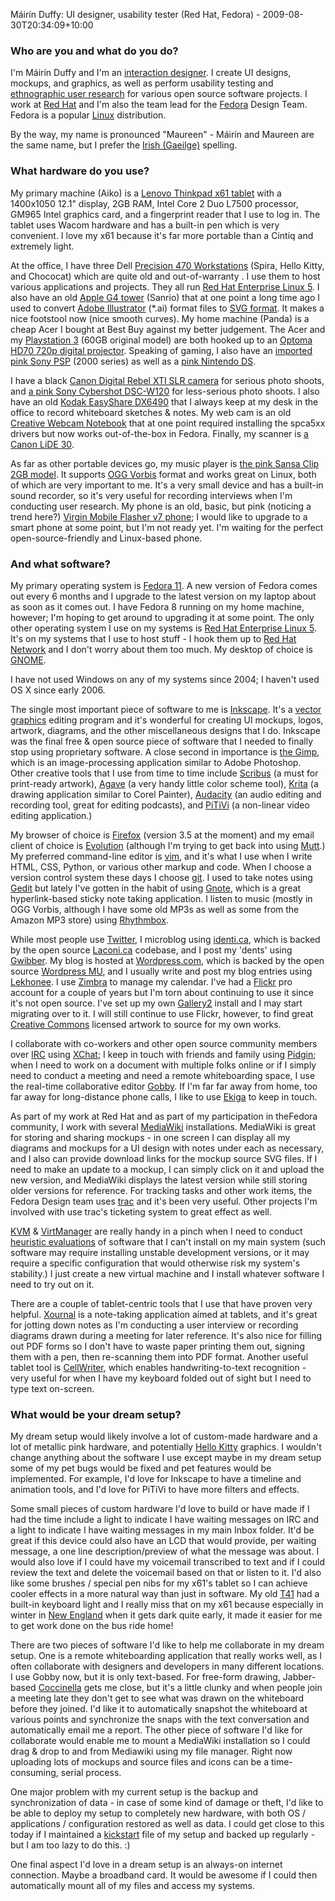 Máirín Duffy: UI designer, usability tester (Red Hat, Fedora) - 2009-08-30T20:34:09+10:00

### Who are you and what do you do?

I'm Máirín Duffy and I'm an [interaction designer](http://en.wikipedia.org/wiki/Interaction_design "Wikipedia entry on interaction design."). I create UI designs, mockups, and graphics, as well as perform usability testing and [ethnographic user research](http://en.wikipedia.org/wiki/Contextual_design "Wikipedia entry on contextual design.") for various open source software projects. I work at [Red Hat](http://www.redhat.com "Red Hat's website.") and I'm also the team lead for the [Fedora][] Design Team. Fedora is a popular [Linux](http://en.wikipedia.org/wiki/Linux "Wikipedia entry on Linux.") distribution.

By the way, my name is pronounced "Maureen" - Máirín and Maureen are the same name, but I prefer the [Irish (Gaeilge)](http://www.daltai.com/home.htm "Irish information and resources.") spelling.

### What hardware do you use?

My primary machine (Aiko) is a [Lenovo Thinkpad x61 tablet][thinkpad-x61] with a 1400x1050 12.1" display, 2GB RAM, Intel Core 2 Duo L7500 processor, GM965 Intel graphics card, and a fingerprint reader that I use to log in. The tablet uses Wacom hardware and has a built-in pen which is very convenient. I love my x61 because it's far more portable than a Cintiq and extremely light.

At the office, I have three Dell [Precision 470 Workstations][precision-470] (Spira, Hello Kitty, and Chococat) which are quite old and out-of-warranty . I use them to host various applications and projects. They all run [Red Hat Enterprise Linux 5][rhel]. I also have an old [Apple G4 tower][power-mac-g4] (Sanrio) that at one point a long time ago I used to convert [Adobe Illustrator][illustrator] (*.ai) format files to [SVG format](http://www.w3.org/Graphics/SVG "The official SVG spec."). It makes a nice footstool now (nice smooth curves). My home machine (Panda) is a cheap Acer I bought at Best Buy against my better judgement. The Acer and my [Playstation 3][ps3] (60GB original model) are both hooked up to an [Optoma HD70 720p digital projector][hd70]. Speaking of gaming, I also have an [imported pink Sony PSP][psp] (2000 series) as well as a [pink Nintendo DS][ds].

I have a black [Canon Digital Rebel XTI SLR camera][rebel-xti] for serious photo shoots, and [a pink Sony Cybershot DSC-W120][cyber-shot-w120] for less-serious photo shoots. I also have an old [Kodak EasyShare DX6490][easyshare-dx6490] that I always keep at my desk in the office to record whiteboard sketches & notes. My web cam is an old [Creative Webcam Notebook][webcam-notebook] that at one point required installing the spca5xx drivers but now works out-of-the-box in Fedora. Finally, my scanner is [a Canon LiDE 30][lide-30].

As far as other portable devices go, my music player is [the pink Sansa Clip 2GB model][sansa-clip]. It supports [OGG Vorbis](http://vorbis.com/ "The official site for the OGG audio format.") format and works great on Linux, both of which are very important to me. It's a very small device and has a built-in sound recorder, so it's very useful for recording interviews when I'm conducting user research. My phone is an old, basic, but pink (noticing a trend here?) [Virgin Mobile Flasher v7 phone][flasher-v7]; I would like to upgrade to a smart phone at some point, but I'm not ready yet. I'm waiting for the perfect open-source-friendly and Linux-based phone.

### And what software?

My primary operating system is [Fedora 11][fedora]. A new version of Fedora comes out every 6 months and I upgrade to the latest version on my laptop about as soon as it comes out. I have Fedora 8 running on my home machine, however; I'm hoping to get around to upgrading it at some point. The only other operating system I use on my systems is [Red Hat Enterprise Linux 5][rhel]. It's on my systems that I use to host stuff - I hook them up to [Red Hat Network][red-hat-network] and I don't worry about them too much. My desktop of choice is [GNOME][].

I have not used Windows on any of my systems since 2004; I haven't used OS X since early 2006.

The single most important piece of software to me is [Inkscape][]. It's a [vector graphics](http://en.wikipedia.org/wiki/Vector_graphics "Wikipedia entry on vector graphics.") editing program and it's wonderful for creating UI mockups, logos, artwork, diagrams, and the other miscellaneous designs that I do. Inkscape was the final free & open source piece of software that I needed to finally stop using proprietary software. A close second in importance is [the Gimp][gimp], which is an image-processing application similar to Adobe Photoshop. Other creative tools that I use from time to time include [Scribus][] (a must for print-ready artwork), [Agave][] (a very handy little color scheme tool), [Krita][] (a drawing application similar to Corel Painter), [Audacity][] (an audio editing and recording tool, great for editing podcasts), and [PiTiVi][] (a non-linear video editing application.)

My browser of choice is [Firefox][] (version 3.5 at the moment) and my email client of choice is [Evolution][] (although I'm trying to get back into using [Mutt][].) My preferred command-line editor is [vim][], and it's what I use when I write HTML, CSS, Python, or various other markup and code. When I choose a version control system these days I choose [git][]. I used to take notes using [Gedit][] but lately I've gotten in the habit of using [Gnote][], which is a great hyperlink-based sticky note taking application. I listen to music (mostly in OGG Vorbis, although I have some old MP3s as well as some from the Amazon MP3 store) using [Rhythmbox][].

While most people use [Twitter][], I microblog using [identi.ca][], which is backed by the open source [Laconi.ca][statusnet] codebase, and I post my 'dents' using [Gwibber][]. My blog is hosted at [Wordpress.com][wordpress], which is backed by the open source [Wordpress MU][wordpress-mu], and I usually write and post my blog entries using [Lekhonee][]. I use [Zimbra][] to manage my calendar. I've had a [Flickr][] pro account for a couple of years but I'm torn about continuing to use it since it's not open source. I've set up my own [Gallery2][gallery] install and I may start migrating over to it. I will still continue to use Flickr, however, to find great [Creative Commons](http://creativecommons.org "The official Creative Commons site.") licensed artwork to source for my own works.

I collaborate with co-workers and other open source community members over [IRC](http://en.wikipedia.org/wiki/Internet_Relay_Chat 
"Wikipedia entry for IRC.") using [XChat][]; I keep in touch with friends and family using [Pidgin][]; when I need to work on a document with multiple folks online or if I simply need to conduct a meeting and need a remote whiteboarding space, I use the real-time collaborative editor [Gobby][]. If I'm far far away from home, too far away for long-distance phone calls, I like to use [Ekiga][] to keep in touch.

As part of my work at Red Hat and as part of my participation in theFedora community, I work with several [MediaWiki][] installations. MediaWiki is great for storing and sharing mockups - in one screen I can display all my diagrams and mockups for a UI design with notes under each as necessary, and I also can provide download links for the mockup source SVG files. If I need to make an update to a mockup, I can simply click on it and upload the new version, and MediaWiki displays the latest version while still storing older versions for reference. For tracking tasks and other work items, the Fedora Design team uses [trac][] and it's been very useful. Other projects I'm involved with use trac's ticketing system to great effect as well.

[KVM][] & [VirtManager][virt-manager] are really handy in a pinch when I need to conduct [heuristic evaluations](http://en.wikipedia.org/wiki/Heuristic_evaluation "Wikipedia entry on heuristic evaluation.") of software that I can't install on my main system (such software may require installing unstable development versions, or it may require a specific configuration that would otherwise risk my system's stability.) I just create a new virtual machine and I install whatever software I need to try out on it.

There are a couple of tablet-centric tools that I use that have proven very helpful. [Xournal][] is a note-taking application aimed at tablets, and it's great for jotting down notes as I'm conducting a user interview or recording diagrams drawn during a meeting for later reference. It's also nice for filling out PDF forms so I don't have to waste paper printing them out, signing them with a pen, then re-scanning them into PDF format. Another useful tablet tool is [CellWriter][], which enables handwriting-to-text recognition - very useful for when I have my keyboard folded out of sight but I need to type text on-screen.

### What would be your dream setup?

My dream setup would likely involve a lot of custom-made hardware and a lot of metallic pink hardware, and potentially [Hello Kitty](http://kittyhell.com/ "A weblog dedicated to Hello Kitty items.") graphics. I wouldn't change anything about the software I use except maybe in my dream setup some of my pet bugs would be fixed and pet features would be implemented. For example, I'd love for Inkscape to have a timeline and animation tools, and I'd love for PiTiVi to have more filters and effects.

Some small pieces of custom hardware I'd love to build or have made if I had the time include a light to indicate I have waiting messages on IRC and a light to indicate I have waiting messages in my main Inbox folder. It'd be great if this device could also have an LCD that would provide, per waiting message, a one line description/preview of what the message was about. I would also love if I could have my voicemail transcribed to text and if I could review the text and delete the voicemail based on that or listen to it. I'd also like some brushes / special pen nibs for my x61's tablet so I can achieve cooler effects in a more natural way than just in software. My old [T41][thinkpad-t41] had a built-in keyboard light and I really miss that on my x61 because especially in winter in [New England](http://en.wikipedia.org/wiki/New_England "Wikipedia entry on New England.") when it gets dark quite early, it made it easier for me to get work done on the bus ride home!

There are two pieces of software I'd like to help me collaborate in my dream setup. One is a remote whiteboarding application that really works well, as I often collaborate with designers and developers in many different locations. I use Gobby now, but it is only text-based. For free-form drawing, Jabber-based [Coccinella][] gets me close, but it's a little clunky and when people join a meeting late they don't get to see what was drawn on the whiteboard before they joined. I'd like it to automatically snapshot the whiteboard at various points and synchronize the snaps with the text conversation and automatically email me a report. The other piece of software I'd like for collaborate would enable me to mount a MediaWiki installation so I could drag & drop to and from Mediawiki using my file manager. Right now uploading lots of mockups and source files and icons can be a time-consuming, serial process.

One major problem with my current setup is the backup and synchronization of data - in case of some kind of damage or theft, I'd like to be able to deploy my setup to completely new hardware, with both OS / applications / configuration restored as well as data. I could get close to this today if I maintained a [kickstart](http://en.wikipedia.org/wiki/Kickstart_%28Linux%29 "Wikipedia entry on Kickstart (for Linux).") file of my setup and backed up regularly - but I am too lazy to do this. :)

One final aspect I'd love in a dream setup is an always-on internet connection. Maybe a broadband card. It would be awesome if I could then automatically mount all of my files and access my systems.

[fedora]: http://fedoraproject.org/ "A popular Linux distribution."
[thinkpad-x61]: http://www-307.ibm.com/pc/support/site.wss/document.do?sitestyle=lenovo&lndocid=MIGR-68040 "A tablet PC."
[precision-470]: http://support.dell.com/support/edocs/systems/ws470/en/ug_en/abtdev.htm#wp1050681 "A PC workstation."
[rhel]: http://www.redhat.com/rhel/ "A certified version of the Linux distribution."
[power-mac-g4]: http://en.wikipedia.org/wiki/Power_Mac_G4 "An old PowerPC-powered Mac tower."
[illustrator]: http://adobe.com/products/illustrator/ "A popular vector graphics editor."
[ps3]: http://www.us.playstation.com/PS3 "A shiny gaming console from Sony."
[hd70]: http://www.optomausa.com/Product_detail.asp?product_id=294 "720p HD projector."
[psp]: http://www.us.playstation.com/PSP "Sony's portable gaming console."
[ds]: http://www.nintendo.com/ds/ "Nintendo's portable gaming console."
[rebel-xti]: http://www.usa.canon.com/consumer/controller?act=ModelInfoAct&fcategoryid=139&modelid=14256 "A 10 megapixel digital SLR."
[cyber-shot-w120]: http://www.sonystyle.com/webapp/wcs/stores/servlet/ProductDisplay?catalogId=10551&storeId=10151&langId=-1&productId=8198552921665339426 "A 7 megapixel digital camera."
[easyshare-dx6490]: http://www.kodak.com/eknec/PageQuerier.jhtml?pq-locale=en_US&pq-path=1337 "A 4 megapixel digital camera."
[webcam-notebook]: http://support.creative.com/Products/ProductDetails.aspx?catID=218&CatName=Web+Cameras&subCatID=847&subCatName=WebCam+Series&prodID=629&prodName=WebCam+Notebook "An old external digital webcam."
[lide-30]: http://www.usa.canon.com/consumer/controller?act=ModelInfoAct&fcategoryid=119&modelid=6623 "A USB flatbed scanner."
[sansa-clip]: http://www.sandisk.com/products/sansa-music-and-video-players/sandisk-sansa-clip-mp3-players.aspx "A small portable music player."
[flasher-v7]: http://www.virginmobileusa.com/phones/phoneDetail.do?skuId=VM8910 "A basic mobile phone with a VGA camera."
[fedora]: http://fedora.org/ "A popular Linux distribution."
[rhel]: http://www.redhat.com/rhel/ "A certified version of the Linux distribution."
[red-hat-network]: http://rhn.redhat.com/ "A platform for system software updates and provisioning."
[gnome]: http://www.gnome.org/ "A desktop system for *nix operating systems."
[inkscape]: http://www.inkscape.org/ "An open-source vector graphics program."
[gimp]: http://www.gimp.org/ "An open-source image editor."
[scribus]: http://www.scribus.net/ "An open-source desktop publishing/page layout program."
[agave]: http://home.gna.org/colorscheme/ "A colour scheme generation program for GNOME."
[krita]: http://www.koffice.org/krita/ "An open-source image editor."
[audacity]: http://audacity.sourceforge.net/ "An open-source, cross-platform audio editor."
[pitivi]: http://pitivi.org/ "An open-source video editor."
[firefox]: http://mozilla.com/firefox/ "The very popular open source web browser."
[evolution]: http://projects.gnome.org/evolution/ "An integrated mail, calendar and contact program for GNOME."
[mutt]: http://www.mutt.org/ "A command-line email client."
[vim]: http://www.vim.org/ "A popular command-line text editor."
[git]: http://git-scm.com/ "A version control system."
[gedit]: http://projects.gnome.org/gedit/ "A text editor for GNOME."
[gnote]: http://live.gnome.org/Gnote "A note-taking application for GNOME."
[rhythmbox]: http://projects.gnome.org/rhythmbox/ "A music management app for GNOME."
[twitter]: http://twitter.com/ "An online micro-blogging platform."
[identi.ca]: http://identi.ca/ "An online micro-blogging platform."
[statusnet]: http://status.net/wiki/Development "A free, open-source micro-blogging software platform."
[gwibber]: https://launchpad.net/gwibber "A micro-blogging client for GNOME."
[wordpress]: http://wordpress.com/ "Weblog publishing software."
[wordpress-mu]: http://mu.wordpress.org/ "A multi-weblog, self-hosted publishing tool."
[lekhonee]: https://fedorahosted.org/lekhonee/ "An open-source desktop Wordpress client."
[zimbra]: http://www.zimbra.com/ "An integrated mail, calendar, contact and document solution."
[flickr]: http://www.flickr.com/ "Possibly the best photo-sharing website, like, evar."
[gallery]: http://gallery.menalto.com/ "An open-source, self-hosted web-based photo album."
[xchat]: http://www.xchat.org/ "A cross-platform IRC client."
[pidgin]: http://www.pidgin.im/ "An open-source multi-protocol chat client."
[gobby]: http://gobby.0x539.de/trac/ "An open-source, cross-platform collaborative text editor."
[ekiga]: http://www.ekiga.org/ "A VoIP and video conferencing app for GNOME."
[mediawiki]: http://www.mediawiki.org/ "A PHP-based Wiki package."
[trac]: http://trac.edgewall.org/ "An issue tracker and wiki package for software development."
[kvm]: http://www.linux-kvm.org/ "Virtualisation software for Linux operating systems."
[virt-manager]: http://virt-manager.org/ "Software for managing virtual machines."
[xournal]: http://xournal.sourceforge.net/ "A sketching and note-taking application for stylus-based computers."
[cellwriter]: http://risujin.org/cellwriter/ "Handwrighting recognition software."
[thinkpad-t41]: http://www.thinkwiki.org/wiki/Category:T41 "An old Intel-based laptop PC."
[coccinella]: http://coccinella.im/ "Free, open-source software for whiteboard collaboration."
